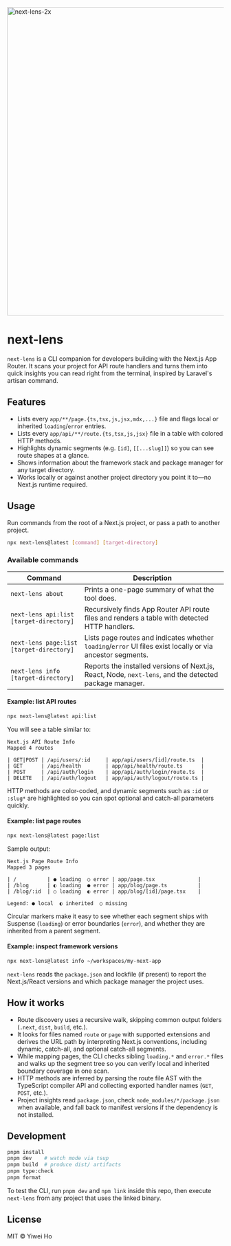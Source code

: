 <img width="1147" height="718" alt="next-lens-2x" src="https://github.com/user-attachments/assets/030afec7-1d70-4a2e-a448-1f74c9890a42" />

# next-lens

`next-lens` is a CLI companion for developers building with the Next.js App Router. It scans your project for API route handlers and turns them into quick insights you can read right from the terminal, inspired by Laravel's artisan command.

## Features

- Lists every `app/**/page.{ts,tsx,js,jsx,mdx,...}` file and flags local or inherited `loading`/`error` entries.
- Lists every `app/api/**/route.{ts,tsx,js,jsx}` file in a table with colored HTTP methods.
- Highlights dynamic segments (e.g. `[id]`, `[[...slug]]`) so you can see route shapes at a glance.
- Shows information about the framework stack and package manager for any target directory.
- Works locally or against another project directory you point it to—no Next.js runtime required.

## Usage

Run commands from the root of a Next.js project, or pass a path to another project.

```bash
npx next-lens@latest [command] [target-directory]
```

### Available commands

| Command                                  | Description                                                                                                |
| ---------------------------------------- | ---------------------------------------------------------------------------------------------------------- |
| `next-lens about`                        | Prints a one-page summary of what the tool does.                                                           |
| `next-lens api:list [target-directory]`  | Recursively finds App Router API route files and renders a table with detected HTTP handlers.              |
| `next-lens page:list [target-directory]` | Lists page routes and indicates whether `loading`/`error` UI files exist locally or via ancestor segments. |
| `next-lens info [target-directory]`      | Reports the installed versions of Next.js, React, Node, `next-lens`, and the detected package manager.     |

#### Example: list API routes

```bash
npx next-lens@latest api:list
```

You will see a table similar to:

```
Next.js API Route Info
Mapped 4 routes

| GET|POST | /api/users/:id     | app/api/users/[id]/route.ts  |
| GET      | /api/health        | app/api/health/route.ts      |
| POST     | /api/auth/login    | app/api/auth/login/route.ts  |
| DELETE   | /api/auth/logout   | app/api/auth/logout/route.ts |
```

HTTP methods are color-coded, and dynamic segments such as `:id` or `:slug*` are highlighted so you can spot optional and catch-all parameters quickly.

#### Example: list page routes

```bash
npx next-lens@latest page:list
```

Sample output:

```
Next.js Page Route Info
Mapped 3 pages

| /          | ● loading  ○ error | app/page.tsx              |
| /blog      | ◐ loading  ● error | app/blog/page.ts          |
| /blog/:id  | ○ loading  ◐ error | app/blog/[id]/page.tsx    |

Legend: ● local  ◐ inherited  ○ missing
```

Circular markers make it easy to see whether each segment ships with Suspense (`loading`) or error boundaries (`error`), and whether they are inherited from a parent segment.

#### Example: inspect framework versions

```bash
npx next-lens@latest info ~/workspaces/my-next-app
```

`next-lens` reads the `package.json` and lockfile (if present) to report the Next.js/React versions and which package manager the project uses.

## How it works

- Route discovery uses a recursive walk, skipping common output folders (`.next`, `dist`, `build`, etc.).
- It looks for files named `route` or `page` with supported extensions and derives the URL path by interpreting Next.js conventions, including dynamic, catch-all, and optional catch-all segments.
- While mapping pages, the CLI checks sibling `loading.*` and `error.*` files and walks up the segment tree so you can verify local and inherited boundary coverage in one scan.
- HTTP methods are inferred by parsing the route file AST with the TypeScript compiler API and collecting exported handler names (`GET`, `POST`, etc.).
- Project insights read `package.json`, check `node_modules/*/package.json` when available, and fall back to manifest versions if the dependency is not installed.

## Development

```bash
pnpm install
pnpm dev    # watch mode via tsup
pnpm build  # produce dist/ artifacts
pnpm type:check
pnpm format
```

To test the CLI, run `pnpm dev` and `npm link` inside this repo, then execute `next-lens` from any project that uses the linked binary.

## License

MIT © Yiwei Ho
